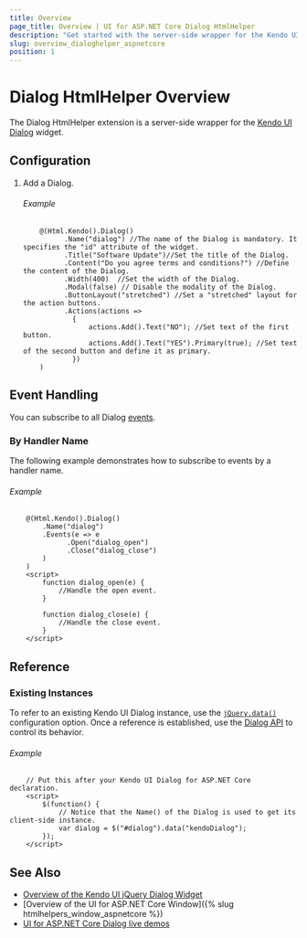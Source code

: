 ```yaml
---
title: Overview
page_title: Overview | UI for ASP.NET Core Dialog HtmlHelper
description: "Get started with the server-side wrapper for the Kendo UI Dialog widget for ASP.NET Core."
slug: overview_dialoghelper_aspnetcore
position: 1
---
```


# Dialog HtmlHelper Overview

The Dialog HtmlHelper extension is a server-side wrapper for the [Kendo UI Dialog](https://demos.telerik.com/kendo-ui/dialog/index) widget.

## Configuration

1. Add a Dialog.

    ###### Example

    ```
        @(Html.Kendo().Dialog()
              .Name("dialog") //The name of the Dialog is mandatory. It specifies the "id" attribute of the widget.
              .Title("Software Update")//Set the title of the Dialog.
              .Content("Do you agree terms and conditions?") //Define the content of the Dialog.
              .Width(400)  //Set the width of the Dialog.
              .Modal(false) // Disable the modality of the Dialog.
              .ButtonLayout("stretched") //Set a "stretched" layout for the action buttons.
              .Actions(actions =>
                {
                    actions.Add().Text("NO"); //Set text of the first button.
                    actions.Add().Text("YES").Primary(true); //Set text of the second button and define it as primary.
                })
        )
    ```

## Event Handling

You can subscribe to all Dialog [events](https://docs.telerik.com/kendo-ui/api/javascript/ui/dialog#events).

### By Handler Name

The following example demonstrates how to subscribe to events by a handler name.

###### Example

```
    @(Html.Kendo().Dialog()
        .Name("dialog")
        .Events(e => e
              .Open("dialog_open")
              .Close("dialog_close")
        )
    )
    <script>
        function dialog_open(e) {
            //Handle the open event.
        }

        function dialog_close(e) {
            //Handle the close event.
        }
    </script>
```

## Reference

### Existing Instances

To refer to an existing Kendo UI Dialog instance, use the [`jQuery.data()`](https://api.jquery.com/jQuery.data/) configuration option. Once a reference is established, use the [Dialog API](https://docs.telerik.com/kendo-ui/api/javascript/ui/dialog#methods) to control its behavior.

###### Example

```
    // Put this after your Kendo UI Dialog for ASP.NET Core declaration.
    <script>
        $(function() {
            // Notice that the Name() of the Dialog is used to get its client-side instance.
            var dialog = $("#dialog").data("kendoDialog");
        });
    </script>
```

## See Also

* [Overview of the Kendo UI jQuery Dialog Widget](https://docs.telerik.com/kendo-ui/controls/layout/dialog/overview)
* [Overview of the UI for ASP.NET Core Window]({% slug htmlhelpers_window_aspnetcore %})
* [UI for ASP.NET Core Dialog live demos](https://demos.telerik.com/aspnet-core/dialog)